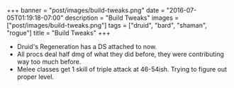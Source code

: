 +++
banner = "post/images/build-tweaks.png"
date = "2016-07-05T01:19:18-07:00"
description = "Build Tweaks"
images = ["post/images/build-tweaks.png"]
tags = ["druid", "bard", "shaman", "rogue"]
title = "Build Tweaks"
+++
* Druid's Regeneration has a DS attached to now.
* All procs deal half dmg of what they did before, they were contributing way too much before.
* Melee classes get 1 skill of triple attack at 46-54ish. Trying to figure out proper level.

<!--more-->